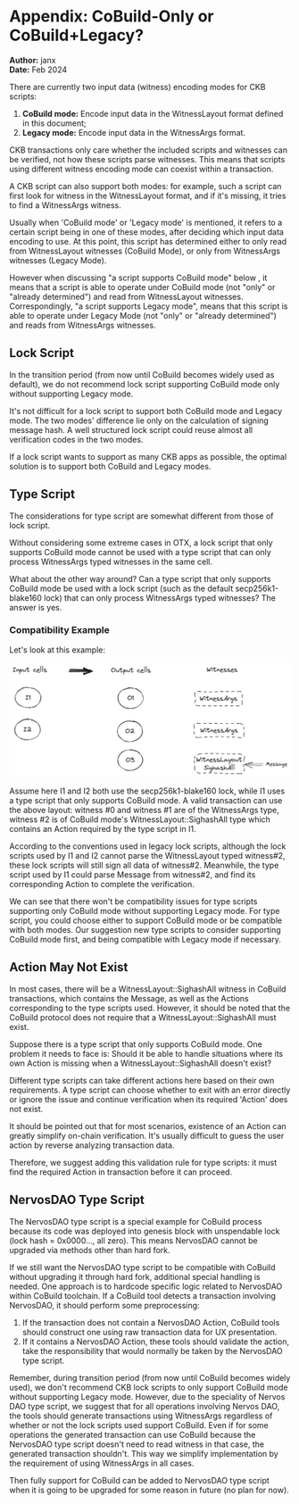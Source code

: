 # Appendix: CoBuild-Only or CoBuild+Legacy?

**Author:** janx  
**Date:** Feb 2024

There are currently two input data (witness) encoding modes for CKB scripts:

1. **CoBuild mode:** Encode input data in the WitnessLayout format defined in this document;
2. **Legacy mode:** Encode input data in the WitnessArgs format.

CKB transactions only care whether the included scripts and witnesses can be verified, not how these scripts parse witnesses. This means that scripts using different witness encoding mode can coexist within a transaction.

A CKB script can also support both modes: for example, such a script can first look for witness in the WitnessLayout format, and if it's missing, it tries to find a WitnessArgs witness.

Usually when 'CoBuild mode' or 'Legacy mode' is mentioned, it refers to a certain script being in one of these modes, after deciding which input data encoding to use. At this point, this script has determined either to only read from WitnessLayout witnesses (CoBuild Mode), or only from WitnessArgs witnesses (Legacy Mode).

However when discussing "a script supports CoBuild mode" below , it means that a script is able to operate under CoBuild mode (not "only" or "already determined") and read from WitnessLayout witnesses. Correspondingly, "a script supports Legacy mode", means that this script is able to operate under Legacy Mode (not "only" or "already determined") and reads from WitnessArgs witnesses.

## Lock Script

In the transition period (from now until CoBuild becomes widely used as default), we do not recommend lock script supporting CoBuild mode only without supporting Legacy mode.

It's not difficult for a lock script to support both CoBuild mode and Legacy mode. The two modes' difference lie only on the calculation of signing message hash. A well structured lock script could reuse almost all verification codes in the two modes.

If a lock script wants to support as many CKB apps as possible, the optimal solution is to support both CoBuild and Legacy modes.

## Type Script

The considerations for type script are somewhat different from those of lock script.

Without considering some extreme cases in OTX, a lock script that only supports CoBuild mode cannot be used with a type script that can only process WitnessArgs typed witnesses in the same cell.

What about the other way around? Can a type script that only supports CoBuild mode be used with a lock script (such as the default secp256k1-blake160 lock) that can only process WitnessArgs typed witnesses? The answer is yes.

### Compatibility Example

Let's look at this example:

![CoBuild-Only or CoBuild+Legacy](CoBuild-Only%20or%20CoBuild+Legacy.png)

Assume here I1 and I2 both use the secp256k1-blake160 lock, while I1 uses a type script that only supports CoBuild mode. A valid transaction can use the above layout: witness #0 and witness #1 are of the WitnessArgs type, witness #2 is of CoBuild mode's WitnessLayout::SighashAll type which contains an Action required by the type script in I1.

According to the conventions used in legacy lock scripts, although the lock scripts used by I1 and I2 cannot parse the WitnessLayout typed witness#2, these lock scripts will still sign all data of witness#2. Meanwhile, the type script used by I1 could parse Message from witness#2, and find its corresponding Action to complete the verification.

We can see that there won't be compatibility issues for type scripts supporting only CoBuild mode without supporting Legacy mode. For type script, you could choose either to support CoBuild mode or be compatible with both modes. Our suggestion new type scripts to consider supporting CoBuild mode first, and being compatible with Legacy mode if necessary.

## Action May Not Exist

In most cases, there will be a WitnessLayout::SighashAll witness in CoBuild transactions, which contains the Message, as well as the Actions corresponding to the type scripts used. However, it should be noted that the CoBuild protocol does not require that a WitnessLayout::SighashAll must exist.

Suppose there is a type script that only supports CoBuild mode. One problem it needs to face is: Should it be able to handle situations where its own Action is missing when a WitnessLayout::SighashAll doesn't exist?

Different type scripts can take different actions here based on their own requirements. A type script can choose whether to exit with an error directly or ignore the issue and continue verification when its required 'Action' does not exist.

It should be pointed out that for most scenarios, existence of an Action can greatly simplify on-chain verification. It's usually difficult to guess the user action by reverse analyzing transaction data.

Therefore, we suggest adding this validation rule for type scripts: it must find the required Action in transaction before it can proceed.

## NervosDAO Type Script

The NervosDAO type script is a special example for CoBuild process because its code was deployed into genesis block with unspendable lock (lock hash = 0x0000…, all zero). This means NervosDAO cannot be upgraded via methods other than hard fork.

If we still want the NervosDAO type script to be compatible with CoBuild without upgrading it through hard fork, additional special handling is needed. One approach is to hardcode specific logic related to NervosDAO within CoBuild toolchain. If a CoBuild tool detects a transaction involving NervosDAO, it should perform some preprocessing:

1. If the transaction does not contain a NervosDAO Action, CoBuild tools should construct one using raw transaction data for UX presentation.
2. If it contains a NervosDAO Action, these tools should validate the action, take the responsibility that would normally be taken by the NervosDAO type script.

Remember, during transition period (from now until CoBuild becomes widely used), we don't recommend CKB lock scripts to only support CoBuild mode without supporting Legacy mode. However, due to the speciality of Nervos DAO type script, we suggest that for all operations involving Nervos DAO, the tools should generate transactions using WitnessArgs regardless of whether or not the lock scripts used support CoBuild. Even if for some operations the generated transaction can use CoBuild because the NervosDAO type script doesn't need to read witness in that case, the generated transaction shouldn't. This way we simplify implementation by the requirement of using WitnessArgs in all cases.

Then fully support for CoBuild can be added to NervosDAO type script when it is going to be upgraded for some reason in future (no plan for now).